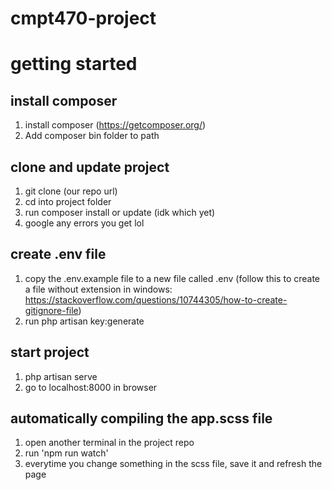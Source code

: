 # cmpt470-project

# getting started

## install composer
1. install composer (https://getcomposer.org/)
2. Add composer bin folder to path 

## clone and update project
1. git clone (our repo url)
2. cd into project folder
3. run composer install or update (idk which yet)
4. google any errors you get lol

## create .env file
1. copy the .env.example file to a new file called .env (follow this to create a file without extension in windows: https://stackoverflow.com/questions/10744305/how-to-create-gitignore-file)
2. run php artisan key:generate

## start project
1. php artisan serve
2. go to localhost:8000 in browser

## automatically compiling the app.scss file 
1. open another terminal in the project repo
2. run 'npm run watch' 
3. everytime you change something in the scss file, save it and refresh the page